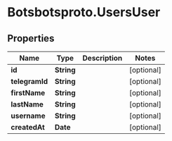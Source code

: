 # Botsbotsproto.UsersUser

## Properties
Name | Type | Description | Notes
------------ | ------------- | ------------- | -------------
**id** | **String** |  | [optional] 
**telegramId** | **String** |  | [optional] 
**firstName** | **String** |  | [optional] 
**lastName** | **String** |  | [optional] 
**username** | **String** |  | [optional] 
**createdAt** | **Date** |  | [optional] 
